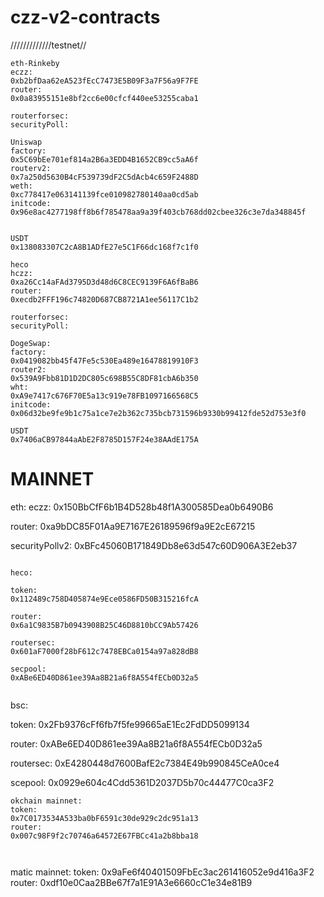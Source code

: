 # czz-v2-contracts

/////////////testnet//
```
eth-Rinkeby
eczz:
0xb2bfDaa62eA523fEcC7473E5B09F3a7F56a9F7FE
router:
0x0a83955151e8bf2cc6e00cfcf440ee53255caba1

routerforsec:
securityPoll:

Uniswap
factory:
0x5C69bEe701ef814a2B6a3EDD4B1652CB9cc5aA6f
routerv2:
0x7a250d5630B4cF539739dF2C5dAcb4c659F2488D
weth:
0xc778417e063141139fce010982780140aa0cd5ab
initcode:
0x96e8ac4277198ff8b6f785478aa9a39f403cb768dd02cbee326c3e7da348845f


USDT
0x138083307C2cA8B1ADfE27e5C1F66dc168f7c1f0
```

```
heco
hczz:
0xa26Cc14aFAd3795D3d48d6C8CEC9139F6A6fBaB6
router:
0xecdb2FFF196c74820D687CB8721A1ee56117C1b2

routerforsec:
securityPoll:

DogeSwap:
factory:
0x0419082bb45f47Fe5c530Ea489e16478819910F3
router2: 
0x539A9Fbb81D1D2DC805c698B55C8DF81cbA6b350
wht:
0xA9e7417c676F70E5a13c919e78FB1097166568C5
initcode:
0x06d32be9fe9b1c75a1ce7e2b362c735bcb731596b9330b99412fde52d753e3f0

USDT
0x7406aCB97844aAbE2F8785D157F24e38AAdE175A
```


# MAINNET

eth:
eczz:
0x150BbCfF6b1B4D528b48f1A300585Dea0b6490B6

router:
0xa9bDC85F01Aa9E7167E26189596f9a9E2cE67215

securityPollv2:
0xBFc45060B171849Db8e63d547c60D906A3E2eb37


``````````````````````````````````````````

heco:

token:
0x112489c758D405874e9Ece0586FD50B315216fcA

router:
0x6a1C9835B7b0943908B25C46D8810bCC9Ab57426

routersec:
0x601aF7000f28bF612c7478EBCa0154a97a828dB8

secpool:
0xABe6ED40D861ee39Aa8B21a6f8A554fECb0D32a5


``````````````````````````````````````````
bsc:

token:
0x2Fb9376cFf6fb7f5fe99665aE1Ec2FdDD5099134

router:
0xABe6ED40D861ee39Aa8B21a6f8A554fECb0D32a5

routersec:
0xE4280448d7600BafE2c7384E49b990845CeA0ce4

scepool:
0x0929e604c4Cdd5361D2037D5b70c44477C0ca3F2



``````````````````````````````````````````
okchain mainnet:
token:
0x7C0173534A533ba0bF6591c30de929c2dc951a13
router:
0x007c98F9f2c70746a64572E67FBCc41a2b8bba18



``````````````````````````````````````````
matic mainnet:
token:
0x9aFe6f40401509FbEc3ac261416052e9d416a3F2
router:
0xdf10e0Caa2BBe67f7a1E91A3e6660cC1e34e81B9
